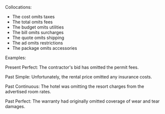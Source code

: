 
Collocations:

- The cost omits taxes
- The total omits fees
- The budget omits utilities
- The bill omits surcharges 
- The quote omits shipping
- The ad omits restrictions 
- The package omits accessories

Examples: 

Present Perfect: The contractor's bid has omitted the permit fees.

Past Simple: Unfortunately, the rental price omitted any insurance costs.  

Past Continuous: The hotel was omitting the resort charges from the advertised room rates.

Past Perfect: The warranty had originally omitted coverage of wear and tear damages.